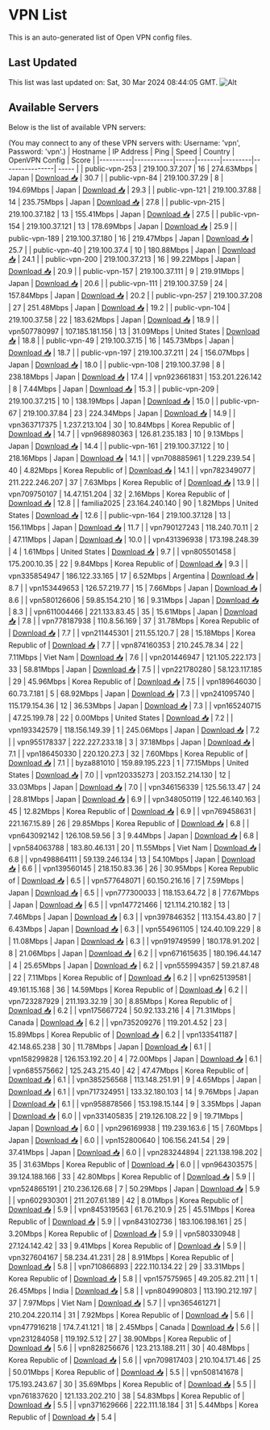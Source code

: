 # VPN List

This is an auto-generated list of Open VPN config files.

## Last Updated

This list was last updated on: Sat, 30 Mar 2024 08:44:05 GMT.
![Alt](https://repobeats.axiom.co/api/embed/186b98318ef1479477931607c1ad7d823f12451f.svg "Repobeats analytics image")

## Available Servers

Below is the list of available VPN servers:

(You may connect to any of these VPN servers with: Username: 'vpn', Password: 'vpn'.)
| Hostname | IP Address | Ping | Speed | Country | OpenVPN Config | Score |
|----------|------------|------|-------|---------|----------------| ----- |
| public-vpn-253 | 219.100.37.207 | 16 | 274.63Mbps | Japan | [Download 📥](./configs/server_0_JP.ovpn) | 30.7 |
| public-vpn-84 | 219.100.37.29 | 8 | 194.69Mbps | Japan | [Download 📥](./configs/server_1_JP.ovpn) | 29.3 |
| public-vpn-121 | 219.100.37.88 | 14 | 235.75Mbps | Japan | [Download 📥](./configs/server_2_JP.ovpn) | 27.8 |
| public-vpn-215 | 219.100.37.182 | 13 | 155.41Mbps | Japan | [Download 📥](./configs/server_3_JP.ovpn) | 27.5 |
| public-vpn-154 | 219.100.37.121 | 13 | 178.69Mbps | Japan | [Download 📥](./configs/server_4_JP.ovpn) | 25.9 |
| public-vpn-189 | 219.100.37.180 | 16 | 219.47Mbps | Japan | [Download 📥](./configs/server_5_JP.ovpn) | 25.7 |
| public-vpn-40 | 219.100.37.4 | 10 | 180.88Mbps | Japan | [Download 📥](./configs/server_6_JP.ovpn) | 24.1 |
| public-vpn-200 | 219.100.37.213 | 16 | 99.22Mbps | Japan | [Download 📥](./configs/server_7_JP.ovpn) | 20.9 |
| public-vpn-157 | 219.100.37.111 | 9 | 219.91Mbps | Japan | [Download 📥](./configs/server_8_JP.ovpn) | 20.6 |
| public-vpn-111 | 219.100.37.59 | 24 | 157.84Mbps | Japan | [Download 📥](./configs/server_9_JP.ovpn) | 20.2 |
| public-vpn-257 | 219.100.37.208 | 27 | 251.48Mbps | Japan | [Download 📥](./configs/server_10_JP.ovpn) | 19.2 |
| public-vpn-104 | 219.100.37.58 | 22 | 183.62Mbps | Japan | [Download 📥](./configs/server_11_JP.ovpn) | 18.9 |
| vpn507780997 | 107.185.181.156 | 13 | 31.09Mbps | United States | [Download 📥](./configs/server_12_US.ovpn) | 18.8 |
| public-vpn-49 | 219.100.37.15 | 16 | 145.73Mbps | Japan | [Download 📥](./configs/server_13_JP.ovpn) | 18.7 |
| public-vpn-197 | 219.100.37.211 | 24 | 156.07Mbps | Japan | [Download 📥](./configs/server_14_JP.ovpn) | 18.0 |
| public-vpn-108 | 219.100.37.98 | 8 | 238.18Mbps | Japan | [Download 📥](./configs/server_15_JP.ovpn) | 17.4 |
| vpn923661831 | 153.201.226.142 | 8 | 7.44Mbps | Japan | [Download 📥](./configs/server_16_JP.ovpn) | 15.3 |
| public-vpn-209 | 219.100.37.215 | 10 | 138.19Mbps | Japan | [Download 📥](./configs/server_17_JP.ovpn) | 15.0 |
| public-vpn-67 | 219.100.37.84 | 23 | 224.34Mbps | Japan | [Download 📥](./configs/server_18_JP.ovpn) | 14.9 |
| vpn363717375 | 1.237.213.104 | 30 | 10.84Mbps | Korea Republic of | [Download 📥](./configs/server_19_KR.ovpn) | 14.7 |
| vpn968980363 | 126.81.235.183 | 10 | 9.13Mbps | Japan | [Download 📥](./configs/server_20_JP.ovpn) | 14.4 |
| public-vpn-161 | 219.100.37.122 | 10 | 218.16Mbps | Japan | [Download 📥](./configs/server_21_JP.ovpn) | 14.1 |
| vpn708885961 | 1.229.239.54 | 40 | 4.82Mbps | Korea Republic of | [Download 📥](./configs/server_22_KR.ovpn) | 14.1 |
| vpn782349077 | 211.222.246.207 | 37 | 7.63Mbps | Korea Republic of | [Download 📥](./configs/server_23_KR.ovpn) | 13.9 |
| vpn709750107 | 14.47.151.204 | 32 | 2.16Mbps | Korea Republic of | [Download 📥](./configs/server_24_KR.ovpn) | 12.8 |
| familia2025 | 23.164.240.140 | 90 | 1.82Mbps | United States | [Download 📥](./configs/server_25_US.ovpn) | 12.6 |
| public-vpn-164 | 219.100.37.128 | 13 | 156.11Mbps | Japan | [Download 📥](./configs/server_26_JP.ovpn) | 11.7 |
| vpn790127243 | 118.240.70.11 | 2 | 47.11Mbps | Japan | [Download 📥](./configs/server_27_JP.ovpn) | 10.0 |
| vpn431396938 | 173.198.248.39 | 4 | 1.61Mbps | United States | [Download 📥](./configs/server_28_US.ovpn) | 9.7 |
| vpn805501458 | 175.200.10.35 | 22 | 9.84Mbps | Korea Republic of | [Download 📥](./configs/server_29_KR.ovpn) | 9.3 |
| vpn335854947 | 186.122.33.165 | 17 | 6.52Mbps | Argentina | [Download 📥](./configs/server_30_AR.ovpn) | 8.7 |
| vpn153449653 | 126.57.219.77 | 15 | 7.66Mbps | Japan | [Download 📥](./configs/server_31_JP.ovpn) | 8.6 |
| vpn580126606 | 59.85.154.210 | 16 | 9.31Mbps | Japan | [Download 📥](./configs/server_32_JP.ovpn) | 8.3 |
| vpn611004466 | 221.133.83.45 | 35 | 15.61Mbps | Japan | [Download 📥](./configs/server_33_JP.ovpn) | 7.8 |
| vpn778187938 | 110.8.56.169 | 37 | 31.78Mbps | Korea Republic of | [Download 📥](./configs/server_34_KR.ovpn) | 7.7 |
| vpn211445301 | 211.55.120.7 | 28 | 15.18Mbps | Korea Republic of | [Download 📥](./configs/server_35_KR.ovpn) | 7.7 |
| vpn874160353 | 210.245.78.34 | 22 | 7.11Mbps | Viet Nam | [Download 📥](./configs/server_36_VN.ovpn) | 7.6 |
| vpn201446947 | 121.105.222.173 | 33 | 58.81Mbps | Japan | [Download 📥](./configs/server_37_JP.ovpn) | 7.5 |
| vpn221780280 | 58.123.117.185 | 29 | 45.96Mbps | Korea Republic of | [Download 📥](./configs/server_38_KR.ovpn) | 7.5 |
| vpn189646030 | 60.73.7.181 | 5 | 68.92Mbps | Japan | [Download 📥](./configs/server_39_JP.ovpn) | 7.3 |
| vpn241095740 | 115.179.154.36 | 12 | 36.53Mbps | Japan | [Download 📥](./configs/server_40_JP.ovpn) | 7.3 |
| vpn165240715 | 47.25.199.78 | 22 | 0.00Mbps | United States | [Download 📥](./configs/server_41_US.ovpn) | 7.2 |
| vpn193342579 | 118.156.149.39 | 1 | 245.06Mbps | Japan | [Download 📥](./configs/server_42_JP.ovpn) | 7.2 |
| vpn955178337 | 222.227.233.18 | 3 | 37.18Mbps | Japan | [Download 📥](./configs/server_43_JP.ovpn) | 7.1 |
| vpn186450330 | 220.120.27.3 | 32 | 7.60Mbps | Korea Republic of | [Download 📥](./configs/server_44_KR.ovpn) | 7.1 |
| byza881010 | 159.89.195.223 | 1 | 77.15Mbps | United States | [Download 📥](./configs/server_45_US.ovpn) | 7.0 |
| vpn120335273 | 203.152.214.130 | 12 | 33.03Mbps | Japan | [Download 📥](./configs/server_46_JP.ovpn) | 7.0 |
| vpn346156339 | 125.56.13.47 | 24 | 28.81Mbps | Japan | [Download 📥](./configs/server_47_JP.ovpn) | 6.9 |
| vpn348050119 | 122.46.140.163 | 45 | 12.82Mbps | Korea Republic of | [Download 📥](./configs/server_48_KR.ovpn) | 6.9 |
| vpn769458631 | 221.167.15.89 | 26 | 29.85Mbps | Korea Republic of | [Download 📥](./configs/server_49_KR.ovpn) | 6.8 |
| vpn643092142 | 126.108.59.56 | 3 | 9.44Mbps | Japan | [Download 📥](./configs/server_50_JP.ovpn) | 6.8 |
| vpn584063788 | 183.80.46.131 | 20 | 11.55Mbps | Viet Nam | [Download 📥](./configs/server_51_VN.ovpn) | 6.8 |
| vpn498864111 | 59.139.246.134 | 13 | 54.10Mbps | Japan | [Download 📥](./configs/server_52_JP.ovpn) | 6.6 |
| vpn139560145 | 218.150.83.36 | 26 | 30.95Mbps | Korea Republic of | [Download 📥](./configs/server_53_KR.ovpn) | 6.5 |
| vpn577648071 | 60.150.216.16 | 7 | 7.59Mbps | Japan | [Download 📥](./configs/server_54_JP.ovpn) | 6.5 |
| vpn777300033 | 118.153.64.72 | 8 | 77.67Mbps | Japan | [Download 📥](./configs/server_55_JP.ovpn) | 6.5 |
| vpn147721466 | 121.114.210.182 | 13 | 7.46Mbps | Japan | [Download 📥](./configs/server_56_JP.ovpn) | 6.3 |
| vpn397846352 | 113.154.43.80 | 7 | 6.43Mbps | Japan | [Download 📥](./configs/server_57_JP.ovpn) | 6.3 |
| vpn554961105 | 124.40.109.229 | 8 | 11.08Mbps | Japan | [Download 📥](./configs/server_58_JP.ovpn) | 6.3 |
| vpn919749599 | 180.178.91.202 | 8 | 21.06Mbps | Japan | [Download 📥](./configs/server_59_JP.ovpn) | 6.2 |
| vpn671615635 | 180.196.44.147 | 4 | 25.65Mbps | Japan | [Download 📥](./configs/server_60_JP.ovpn) | 6.2 |
| vpn555994357 | 59.21.87.48 | 22 | 7.11Mbps | Korea Republic of | [Download 📥](./configs/server_61_KR.ovpn) | 6.2 |
| vpn625139581 | 49.161.15.168 | 36 | 14.59Mbps | Korea Republic of | [Download 📥](./configs/server_62_KR.ovpn) | 6.2 |
| vpn723287929 | 211.193.32.19 | 30 | 8.85Mbps | Korea Republic of | [Download 📥](./configs/server_63_KR.ovpn) | 6.2 |
| vpn175667724 | 50.92.133.216 | 4 | 71.31Mbps | Canada | [Download 📥](./configs/server_64_CA.ovpn) | 6.2 |
| vpn735209276 | 119.201.4.52 | 23 | 15.89Mbps | Korea Republic of | [Download 📥](./configs/server_65_KR.ovpn) | 6.2 |
| vpn133541187 | 42.148.65.238 | 30 | 11.78Mbps | Japan | [Download 📥](./configs/server_66_JP.ovpn) | 6.1 |
| vpn158299828 | 126.153.192.20 | 4 | 72.00Mbps | Japan | [Download 📥](./configs/server_67_JP.ovpn) | 6.1 |
| vpn685575662 | 125.243.215.40 | 42 | 47.47Mbps | Korea Republic of | [Download 📥](./configs/server_68_KR.ovpn) | 6.1 |
| vpn385256568 | 113.148.251.91 | 9 | 4.65Mbps | Japan | [Download 📥](./configs/server_69_JP.ovpn) | 6.1 |
| vpn717324951 | 133.32.180.103 | 14 | 9.76Mbps | Japan | [Download 📥](./configs/server_70_JP.ovpn) | 6.1 |
| vpn958878566 | 153.198.15.144 | 9 | 3.35Mbps | Japan | [Download 📥](./configs/server_71_JP.ovpn) | 6.0 |
| vpn331405835 | 219.126.108.22 | 9 | 19.71Mbps | Japan | [Download 📥](./configs/server_72_JP.ovpn) | 6.0 |
| vpn296169938 | 119.239.163.6 | 15 | 7.60Mbps | Japan | [Download 📥](./configs/server_73_JP.ovpn) | 6.0 |
| vpn152800640 | 106.156.241.54 | 29 | 37.41Mbps | Japan | [Download 📥](./configs/server_74_JP.ovpn) | 6.0 |
| vpn283244894 | 221.138.198.202 | 35 | 31.63Mbps | Korea Republic of | [Download 📥](./configs/server_75_KR.ovpn) | 6.0 |
| vpn964303575 | 39.124.188.166 | 33 | 42.80Mbps | Korea Republic of | [Download 📥](./configs/server_76_KR.ovpn) | 5.9 |
| vpn524865191 | 210.236.126.68 | 7 | 50.29Mbps | Japan | [Download 📥](./configs/server_77_JP.ovpn) | 5.9 |
| vpn602930301 | 211.207.61.189 | 42 | 8.01Mbps | Korea Republic of | [Download 📥](./configs/server_78_KR.ovpn) | 5.9 |
| vpn845319563 | 61.76.210.9 | 25 | 45.51Mbps | Korea Republic of | [Download 📥](./configs/server_79_KR.ovpn) | 5.9 |
| vpn843102736 | 183.106.198.161 | 25 | 3.20Mbps | Korea Republic of | [Download 📥](./configs/server_80_KR.ovpn) | 5.9 |
| vpn580330948 | 27.124.142.42 | 33 | 9.41Mbps | Korea Republic of | [Download 📥](./configs/server_81_KR.ovpn) | 5.9 |
| vpn327604167 | 58.234.41.231 | 28 | 8.91Mbps | Korea Republic of | [Download 📥](./configs/server_82_KR.ovpn) | 5.8 |
| vpn710866893 | 222.110.134.22 | 29 | 33.31Mbps | Korea Republic of | [Download 📥](./configs/server_83_KR.ovpn) | 5.8 |
| vpn157575965 | 49.205.82.211 | 1 | 26.45Mbps | India | [Download 📥](./configs/server_84_IN.ovpn) | 5.8 |
| vpn804990803 | 113.190.212.197 | 37 | 7.97Mbps | Viet Nam | [Download 📥](./configs/server_85_VN.ovpn) | 5.7 |
| vpn365461271 | 210.204.220.114 | 31 | 7.92Mbps | Korea Republic of | [Download 📥](./configs/server_86_KR.ovpn) | 5.6 |
| vpn477916218 | 174.7.41.121 | 18 | 2.45Mbps | Canada | [Download 📥](./configs/server_87_CA.ovpn) | 5.6 |
| vpn231284058 | 119.192.5.12 | 27 | 38.90Mbps | Korea Republic of | [Download 📥](./configs/server_88_KR.ovpn) | 5.6 |
| vpn828256676 | 123.213.188.211 | 30 | 40.48Mbps | Korea Republic of | [Download 📥](./configs/server_89_KR.ovpn) | 5.6 |
| vpn709817403 | 210.104.171.46 | 25 | 50.01Mbps | Korea Republic of | [Download 📥](./configs/server_90_KR.ovpn) | 5.5 |
| vpn508141678 | 175.193.243.67 | 30 | 35.69Mbps | Korea Republic of | [Download 📥](./configs/server_91_KR.ovpn) | 5.5 |
| vpn761837620 | 121.133.202.210 | 38 | 54.83Mbps | Korea Republic of | [Download 📥](./configs/server_92_KR.ovpn) | 5.5 |
| vpn371629666 | 222.111.18.184 | 31 | 5.44Mbps | Korea Republic of | [Download 📥](./configs/server_93_KR.ovpn) | 5.4 |
